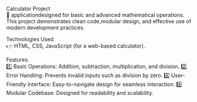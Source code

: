 Calculator Project                
🚀 applicationdesigned for basic and advanced mathematical operations. This project demonstrates clean code,modular design, and effective use of modern development practices.

Technologies Used                     
👉 HTML, CSS, JavaScript (for a web-based calculator). 

Features.                                
1️⃣ Basic Operations: Addition, subtraction, multiplication, and division.
2️⃣ Error Handling: Prevents invalid inputs such as division by zero.
3️⃣ User-Friendly Interface: Easy-to-navigate design for seamless interaction.
4️⃣ Modular Codebase: Designed for readability and scalability.
